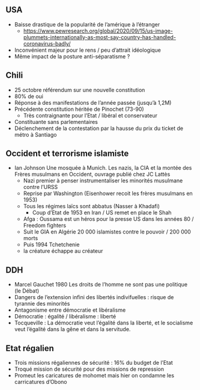 ## USA 

- Baisse drastique de la popularité de l’amérique à l’étranger
	- https://www.pewresearch.org/global/2020/09/15/us-image-plummets-internationally-as-most-say-country-has-handled-coronavirus-badly/
- Inconvénient majeur pour le rens / peu d’attrait idéologique 
- Même impact de la posture anti-séparatisme ?

## Chili

- 25 octobre référendum sur une nouvelle constitution
- 80% de oui
- Réponse à des manifestations de l’année passée (jusqu’à 1,2M)
- Précédente constitution héritée de Pinochet (73-90)
	- Très contraignante pour l’Etat / libéral et conservateur
- Constituante sans parlementaires
- Déclenchement de la contestation par la hausse du prix du ticket de métro à Santiago

## Occident et terrorisme islamiste

- Ian Johnson Une mosquée à Munich. Les nazis, la CIA et la montée des Frères musulmans en Occident, ouvrage publié chez JC Lattès
	- Nazi premier à penser instrumentaliser les minorités musulmane contre l’URSS
	- Reprise par Washington (Eisenhower recoit les frères musulmans en 1953)
	- Tous les régimes laïcs sont abbatus (Nasser à Khadafi)
		- Coup d’Etat de 1953 en Iran / US remet en place le Shah
	- Afga : Oussama est un héros pour la presse US dans les années 80 / Freedom fighters
	- Suit le GIA en Algérie 20 000 islamistes contre le pouvoir / 200 000 morts
	- Puis 1994 Tchetchenie
	- la créature échappe au créateur

## DDH

- Marcel Gauchet 1980 Les droits de l’homme ne sont pas une politique (le Débat)
- Dangers de l’extension infini des libertés indivifuelles : risque de tyrannie des minorités
- Antagonisme entre démocratie et libéralisme
- Démocratie : égalité / libéralisme : liberté
- Tocqueville : La démocratie veut l’égalité dans la liberté, et le socialisme veut l’égalité dans la gêne et dans la servitude.

## Etat régalien 

- Trois missions régaliennes de sécurité : 16% du budget de l’Etat
- Troqué mission de sécurité pour des missions de repression
- Promeut les caricatures de mohomet mais hier on condamne les carricatures d’Obono